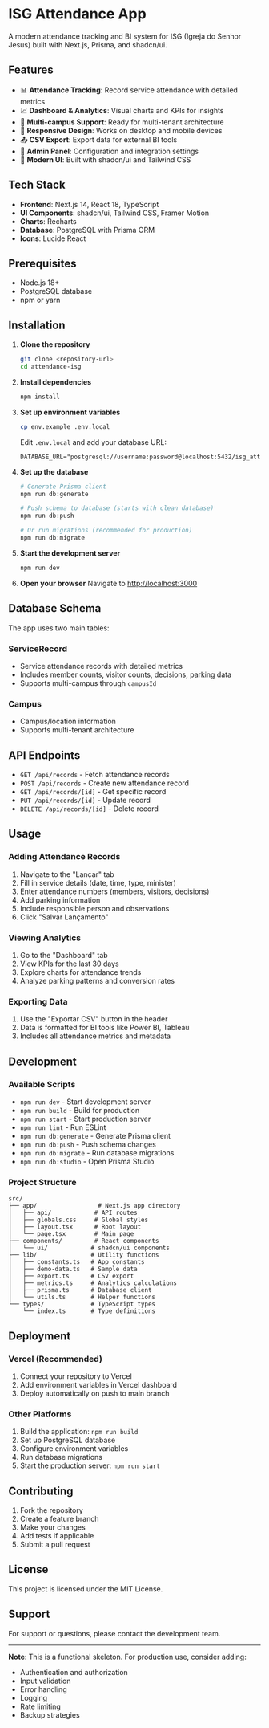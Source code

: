 # ISG Attendance App

A modern attendance tracking and BI system for ISG (Igreja do Senhor Jesus) built with Next.js, Prisma, and shadcn/ui.

## Features

- 📊 **Attendance Tracking**: Record service attendance with detailed metrics
- 📈 **Dashboard & Analytics**: Visual charts and KPIs for insights
- 🏢 **Multi-campus Support**: Ready for multi-tenant architecture
- 📱 **Responsive Design**: Works on desktop and mobile devices
- 📤 **CSV Export**: Export data for external BI tools
- 🔧 **Admin Panel**: Configuration and integration settings
- 🎨 **Modern UI**: Built with shadcn/ui and Tailwind CSS

## Tech Stack

- **Frontend**: Next.js 14, React 18, TypeScript
- **UI Components**: shadcn/ui, Tailwind CSS, Framer Motion
- **Charts**: Recharts
- **Database**: PostgreSQL with Prisma ORM
- **Icons**: Lucide React

## Prerequisites

- Node.js 18+
- PostgreSQL database
- npm or yarn

## Installation

1. **Clone the repository**

   ```bash
   git clone <repository-url>
   cd attendance-isg
   ```

2. **Install dependencies**

   ```bash
   npm install
   ```

3. **Set up environment variables**

   ```bash
   cp env.example .env.local
   ```

   Edit `.env.local` and add your database URL:

   ```env
   DATABASE_URL="postgresql://username:password@localhost:5432/isg_attendance"
   ```

4. **Set up the database**

   ```bash
   # Generate Prisma client
   npm run db:generate

   # Push schema to database (starts with clean database)
   npm run db:push

   # Or run migrations (recommended for production)
   npm run db:migrate
   ```

5. **Start the development server**

   ```bash
   npm run dev
   ```

6. **Open your browser**
   Navigate to [http://localhost:3000](http://localhost:3000)

## Database Schema

The app uses two main tables:

### ServiceRecord

- Service attendance records with detailed metrics
- Includes member counts, visitor counts, decisions, parking data
- Supports multi-campus through `campusId`

### Campus

- Campus/location information
- Supports multi-tenant architecture

## API Endpoints

- `GET /api/records` - Fetch attendance records
- `POST /api/records` - Create new attendance record
- `GET /api/records/[id]` - Get specific record
- `PUT /api/records/[id]` - Update record
- `DELETE /api/records/[id]` - Delete record

## Usage

### Adding Attendance Records

1. Navigate to the "Lançar" tab
2. Fill in service details (date, time, type, minister)
3. Enter attendance numbers (members, visitors, decisions)
4. Add parking information
5. Include responsible person and observations
6. Click "Salvar Lançamento"

### Viewing Analytics

1. Go to the "Dashboard" tab
2. View KPIs for the last 30 days
3. Explore charts for attendance trends
4. Analyze parking patterns and conversion rates

### Exporting Data

1. Use the "Exportar CSV" button in the header
2. Data is formatted for BI tools like Power BI, Tableau
3. Includes all attendance metrics and metadata

## Development

### Available Scripts

- `npm run dev` - Start development server
- `npm run build` - Build for production
- `npm run start` - Start production server
- `npm run lint` - Run ESLint
- `npm run db:generate` - Generate Prisma client
- `npm run db:push` - Push schema changes
- `npm run db:migrate` - Run database migrations
- `npm run db:studio` - Open Prisma Studio

### Project Structure

```
src/
├── app/                 # Next.js app directory
│   ├── api/            # API routes
│   ├── globals.css     # Global styles
│   ├── layout.tsx      # Root layout
│   └── page.tsx        # Main page
├── components/         # React components
│   └── ui/            # shadcn/ui components
├── lib/               # Utility functions
│   ├── constants.ts   # App constants
│   ├── demo-data.ts   # Sample data
│   ├── export.ts      # CSV export
│   ├── metrics.ts     # Analytics calculations
│   ├── prisma.ts      # Database client
│   └── utils.ts       # Helper functions
└── types/             # TypeScript types
    └── index.ts       # Type definitions
```

## Deployment

### Vercel (Recommended)

1. Connect your repository to Vercel
2. Add environment variables in Vercel dashboard
3. Deploy automatically on push to main branch

### Other Platforms

1. Build the application: `npm run build`
2. Set up PostgreSQL database
3. Configure environment variables
4. Run database migrations
5. Start the production server: `npm run start`

## Contributing

1. Fork the repository
2. Create a feature branch
3. Make your changes
4. Add tests if applicable
5. Submit a pull request

## License

This project is licensed under the MIT License.

## Support

For support or questions, please contact the development team.

---

**Note**: This is a functional skeleton. For production use, consider adding:

- Authentication and authorization
- Input validation
- Error handling
- Logging
- Rate limiting
- Backup strategies
